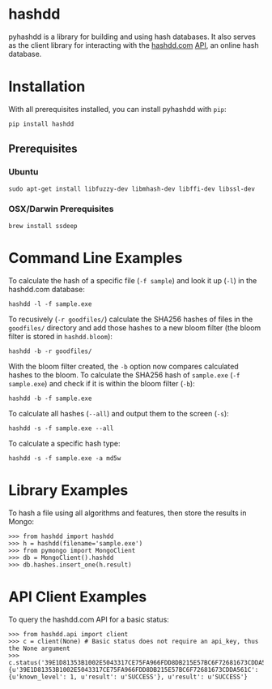 # hashdd

pyhashdd is a library for building and using hash databases. It also serves as the client library for interacting with the [hashdd.com](https://www.hashdd.com) [API](https://github.com/hashdd/api_documentation), an online hash database. 

# Installation

With all prerequisites installed, you can install pyhashdd with `pip`:

```
pip install hashdd
```

## Prerequisites 

### Ubuntu
```
sudo apt-get install libfuzzy-dev libmhash-dev libffi-dev libssl-dev
```

### OSX/Darwin Prerequisites
```
brew install ssdeep
```

# Command Line Examples

To calculate the hash of a specific file (`-f sample`) and look it up (`-l`) in the hashdd.com database:
```
hashdd -l -f sample.exe
```

To recusively (`-r goodfiles/`) calculate the SHA256 hashes of files in the `goodfiles/` directory and add those hashes to a new bloom filter (the bloom filter is stored in `hashdd.bloom`): 

```
hashdd -b -r goodfiles/
```

With the bloom filter created, the `-b` option now compares calculated hashes to the bloom. To calculate the SHA256 hash of `sample.exe` (`-f sample.exe`) and check if it is within the bloom filter (`-b`):

```
hashdd -b -f sample.exe
```

To calculate all hashes (`--all`) and output them to the screen (`-s`):
```
hashdd -s -f sample.exe --all
```

To calculate a specific hash type:
```
hashdd -s -f sample.exe -a md5w
```

# Library Examples

To hash a file using all algorithms and features, then store the results in Mongo:

```
>>> from hashdd import hashdd
>>> h = hashdd(filename='sample.exe')
>>> from pymongo import MongoClient
>>> db = MongoClient().hashdd
>>> db.hashes.insert_one(h.result)
```

# API Client Examples

To query the hashdd.com API for a basic status:

```
>>> from hashdd.api import client
>>> c = client(None) # Basic status does not require an api_key, thus the None argument
>>> c.status('39E1D81353B1002E5043317CE75FA966FDD8DB215E57BC6F72681673CDDA561C')
{u'39E1D81353B1002E5043317CE75FA966FDD8DB215E57BC6F72681673CDDA561C': {u'known_level': 1, u'result': u'SUCCESS'}, u'result': u'SUCCESS'}
```

